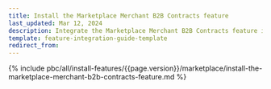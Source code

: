 ```yaml
---
title: Install the Marketplace Merchant B2B Contracts feature
last_updated: Mar 12, 2024
description: Integrate the Marketplace Merchant B2B Contracts feature into a Spryker project.
template: feature-integration-guide-template
redirect_from:
---
```


{% include pbc/all/install-features/{{page.version}}/marketplace/install-the-marketplace-merchant-b2b-contracts-feature.md %} <!-- To edit, see /_includes/pbc/all/install-features/202404.0/marketplace/install-the-marketplace-merchant-b2b-contracts-feature.md -->
